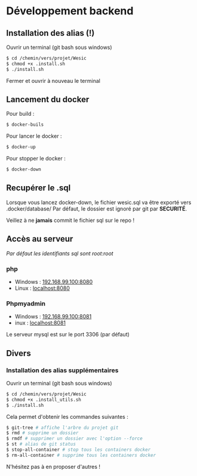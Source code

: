 # Développement backend


## Installation des alias (!)

Ouvrir un terminal (git bash sous windows)
```bash
$ cd /chemin/vers/projet/Wesic
$ chmod +x .install.sh
$ ./install.sh
```
Fermer et ouvrir à nouveau le terminal

## Lancement du docker 

Pour build :
```bash
$ docker-buils
```
Pour lancer le docker :
```bash
$ docker-up
```
Pour stopper le docker : 
```bash
$ docker-down
```
## Recupérer le .sql 

Lorsque vous lancez docker-down, le fichier wesic.sql va être exporté vers .docker/database/
Par défaut, le dossier est ignoré par git par **SECURITÉ**.

Veillez à ne **jamais** commit le fichier sql sur le repo !

## Accès au serveur

*Par défaut les identifiants sql sont root:root*
### php 
* Windows : 	[192.168.99.100:8080](http://192.168.99.100:8080)
* Linux : 	[localhost:8080](http://localhost:8080)

### Phpmyadmin
* Windows : 	[192.168.99.100:8081](http://192.168.99.100:8081)
* inux :		[localhost:8081](http://localhost:8081)

Le serveur mysql est sur le port 3306 (par défaut)


## Divers
### Installation des alias supplémentaires

Ouvrir un terminal (git bash sous windows)
```bash
$ cd /chemin/vers/projet/Wesic
$ chmod +x .install_utils.sh
$ ./install.sh
```

Cela permet d'obtenir les commandes suivantes : 
```bash
$ git-tree # affiche l'arbre du projet git
$ rmd # supprime un dossier
$ rmdf # supprimer un dossier avec l'option --force
$ st # alias de git status
$ stop-all-container # stop tous les containers docker
$ rm-all-container # supprime tous les containers docker
```	

N'hésitez pas à en proposer d'autres ! 
